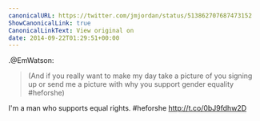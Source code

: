```yaml
---
canonicalURL: https://twitter.com/jmjordan/status/513862707687473152
ShowCanonicalLink: true
CanonicalLinkText: View original on
date: 2014-09-22T01:29:51+00:00
---
```

.@EmWatson:

> (And if you really want to make my day take a picture of you signing up or send me a picture with why you support gender equality #heforshe)

I'm a man who supports equal rights. #heforshe http://t.co/0bJ9fdhw2D